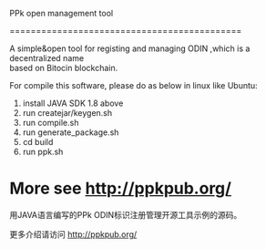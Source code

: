 PPk open management tool

============================================

A simple&open tool for registing and managing ODIN ,which is a decentralized name  
based on Bitocin blockchain.

For compile this software, please do as below in linux like Ubuntu:
1. install JAVA SDK 1.8 above
2. run createjar/keygen.sh  
3. run compile.sh
4. run generate_package.sh
5. cd build
6. run ppk.sh

More see http://ppkpub.org/
==================================================================
用JAVA语言编写的PPk ODIN标识注册管理开源工具示例的源码。


更多介绍请访问 http://ppkpub.org/

